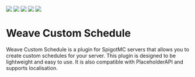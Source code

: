 ![](https://img.shields.io/badge/Project-Weave-purple)
![](https://img.shields.io/badge/Java-21%2B-red)
![](https://img.shields.io/badge/SpigotMC-1.20%2B-orange)
![](https://img.shields.io/badge/PlaceholderAPI-supported-blue)
![](https://img.shields.io/badge/Localisation-friendly-blue)
# Weave Custom Schedule
Weave Custom Schedule is a plugin for SpigotMC servers that allows you to create custom schedules for your server. This plugin is designed to be lightweight and easy to use. It is also compatible with PlaceholderAPI and supports localisation.